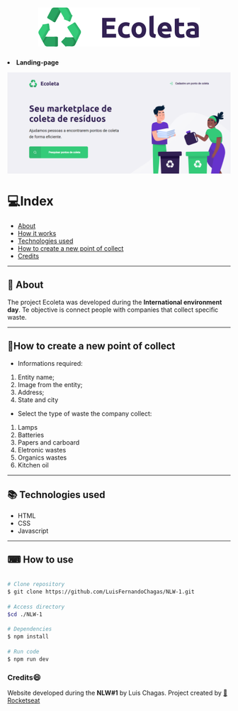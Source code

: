 <h1 align="center">
    <img src="./public/assets/logo.svg">
</h1>

<h4>
    <p><li>Landing-page</li></p>
    <img src="./public/assets/landing-page.png">
</h4>

# 💻Index
- [About](#-About)
- [How it works](#-how-it-works)
- [Technologies used](#-technologies-used)
- [How to create a new point of collect](#-How-to-create-a-new-point-of-collect)
- [Credits](#-credits)

---

## 📝 About

The project Ecoleta was developed during the **International environment day**. Te objective is connect people with companies that collect specific waste.

---

## 🔬How to create a new point of collect

- Informations required:
1. Entity name;
2. Image from the entity;
3. Address;
4. State and city

- Select the type of waste the company collect:
1. Lamps
2. Batteries
3. Papers and carboard
4. Eletronic wastes
5. Organics wastes
6. Kitchen oil 

---

## 📚 Technologies used

- HTML
- CSS
- Javascript

---

## ⌨ How to use
```bash

# Clone repository
$ git clone https://github.com/LuisFernandoChagas/NLW-1.git

# Access directory
$cd ./NLW-1

# Dependencies
$ npm install

# Run code
$ npm run dev

```

### Credits😄

Website developed during the **NLW#1** by Luis Chagas. Project created by [🚀Rocketseat](https://rocketseat.com.br/)
